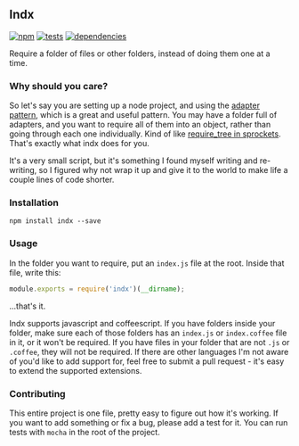 Indx
----

[![npm](https://badge.fury.io/js/indx.png)](http://badge.fury.io/js/indx)
[![tests](https://travis-ci.org/jenius/indx.png?branch=master)](https://travis-ci.org/jenius/indx)
[![dependencies](https://david-dm.org/jenius/indx.png)](https://david-dm.org/jenius/indx)

Require a folder of files or other folders, instead of doing them one at a time.

### Why should you care?

So let's say you are setting up a node project, and using the [adapter pattern](http://en.wikipedia.org/wiki/Adapter_pattern), which is a great and useful pattern. You may have a folder full of adapters, and you want to require all of them into an object, rather than going through each one individually. Kind of like [require_tree in sprockets](https://github.com/sstephenson/sprockets#the-require_tree-directive). That's exactly what indx does for you.

It's a very small script, but it's something I found myself writing and re-writing, so I figured why not wrap it up and give it to the world to make life a couple lines of code shorter.

### Installation

`npm install indx --save`

### Usage

In the folder you want to require, put an `index.js` file at the root. Inside that file, write this:

```js
module.exports = require('indx')(__dirname);
```

...that's it.

Indx supports javascript and coffeescript. If you have folders inside your folder, make sure each of those folders has an `index.js` or `index.coffee` file in it, or it won't be required. If you have files in your folder that are not `.js` or `.coffee`, they will not be required. If there are other languages I'm not aware of you'd like to add support for, feel free to submit a pull request - it's easy to extend the supported extensions.

### Contributing

This entire project is one file, pretty easy to figure out how it's working. If you want to add something or fix a bug, please add a test for it. You can run tests with `mocha` in the root of the project.
